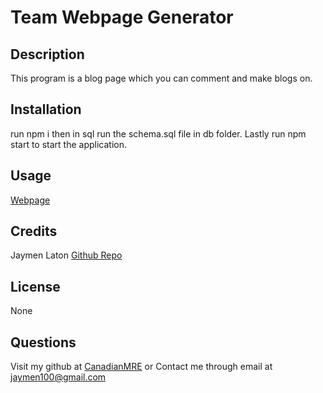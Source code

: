 # Team Webpage Generator

## Description
This program is a blog page which you can comment and make blogs on.

## Installation
run npm i then in sql run the schema.sql file in db folder. Lastly run npm start to start the application.

## Usage
[Webpage](https://jaymen-tech-blog.herokuapp.com/)

## Credits
Jaymen Laton
[Github Repo](https://github.com/CanadianMRE/TechBlog)

## License
None

## Questions
Visit my github at [CanadianMRE](https://github.com/CanadianMRE)
or
Contact me through email at jaymen100@gmail.com
